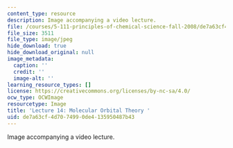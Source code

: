 ```yaml
---
content_type: resource
description: Image accompanying a video lecture.
file: /courses/5-111-principles-of-chemical-science-fall-2008/de7a63cf4d7074990de4135950487b43_14.jpg
file_size: 3511
file_type: image/jpeg
hide_download: true
hide_download_original: null
image_metadata:
  caption: ''
  credit: ''
  image-alt: ''
learning_resource_types: []
license: https://creativecommons.org/licenses/by-nc-sa/4.0/
ocw_type: OCWImage
resourcetype: Image
title: 'Lecture 14: Molecular Orbital Theory '
uid: de7a63cf-4d70-7499-0de4-135950487b43
---
```

Image accompanying a video lecture.
